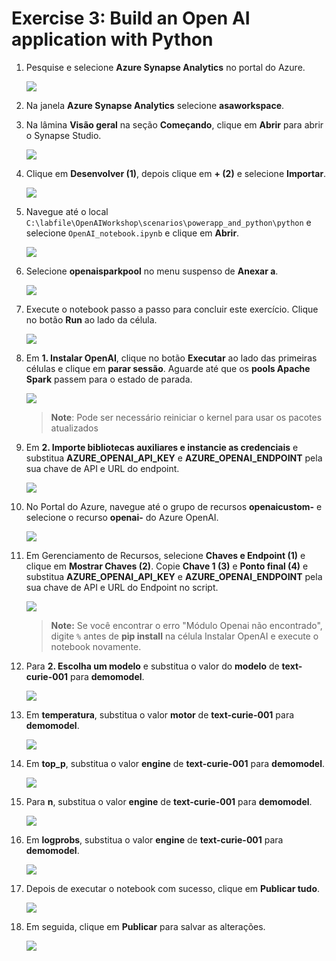 # Exercise 3: Build an Open AI application with Python

1. Pesquise e selecione **Azure Synapse Analytics** no portal do Azure.

      ![](images/p2-1.png)

1. Na janela **Azure Synapse Analytics** selecione **asaworkspace<inject key="DeploymentID" enableCopy="false"/>**.   

1. Na lâmina **Visão geral** na seção **Começando**, clique em **Abrir** para abrir o Synapse Studio.
     
     ![](images/open-workspace-1.png)
    
1. Clique em **Desenvolver (1)**, depois clique em **+ (2)** e selecione **Importar**.

    ![](images/import-note-1.png)

1. Navegue até o local `C:\labfile\OpenAIWorkshop\scenarios\powerapp_and_python\python` e selecione `OpenAI_notebook.ipynb` e clique em **Abrir**.

     ![](images/notebook.png)

1. Selecione **openaisparkpool** no menu suspenso de **Anexar a**.

    ![](images/openai-sparkpool.png)

1. Execute o notebook passo a passo para concluir este exercício. Clique no botão **Run** ao lado da célula.

     ![](images/run.png)

1. Em **1. Instalar OpenAI**, clique no botão **Executar** ao lado das primeiras células e clique em **parar sessão**. Aguarde até que os **pools Apache Spark** passem para o estado de parada. 

     ![](images/run-python1.png)

      > **Note**: Pode ser necessário reiniciar o kernel para usar os pacotes atualizados

1. Em **2. Importe bibliotecas auxiliares e instancie as credenciais** e substitua **AZURE_OPENAI_API_KEY** e **AZURE_OPENAI_ENDPOINT** pela sua chave de API e URL do endpoint.

     ![](images/key-endpoint.png)
   
1. No Portal do Azure, navegue até o grupo de recursos **openaicustom-<inject key="DeploymentID" enableCopy="false"/>** e selecione o recurso **openai-<inject key="DeploymentID" enableCopy="false"/>** do Azure OpenAI.

    ![](images/18-10-24(11).png)

1. Em Gerenciamento de Recursos, selecione **Chaves e Endpoint (1)** e clique em **Mostrar Chaves (2)**. Copie **Chave 1 (3)** e **Ponto final (4)** e substitua **AZURE_OPENAI_API_KEY** e **AZURE_OPENAI_ENDPOINT** pela sua chave de API e URL do Endpoint no script.

   ![](images/18-10-24(12).png)
     
    > **Note:** Se você encontrar o erro "Módulo Openai não encontrado", digite `%` antes de **pip install** na célula Instalar OpenAI e execute o notebook novamente.

1. Para **2. Escolha um modelo** e substitua o valor do **modelo** de **text-curie-001** para **demomodel**.

    ![](images/choosemodel.png)

1. Em **temperatura**, substitua o valor **motor** de **text-curie-001** para **demomodel**.

     ![](images/temp.png)

1. Em **top_p**, substitua o valor **engine** de **text-curie-001** para **demomodel**.

     ![](images/top-p.png)

1. Para **n**, substitua o valor **engine** de **text-curie-001** para **demomodel**.

     ![](images/n.png)

1. Em **logprobs**, substitua o valor **engine** de **text-curie-001** para **demomodel**.

     ![](images/logprobs.png)

1. Depois de executar o notebook com sucesso, clique em **Publicar tudo**.

     ![](images/publish.png)

1. Em seguida, clique em **Publicar** para salvar as alterações.

    ![](images/publish-1.png)

   <validation step="25c1c315-a610-4974-ae83-c5b3983d798e" />

